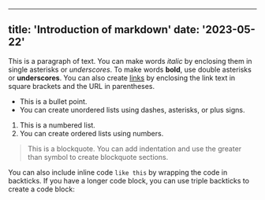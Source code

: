 ------
title: 'Introduction of markdown'
date: '2023-05-22'
-------


This is a paragraph of text. You can make words *italic* by enclosing them in single asterisks or _underscores_. To make words **bold**, use double asterisks or __underscores__. You can also create [links](https://www.example.com) by enclosing the link text in square brackets and the URL in parentheses.

- This is a bullet point.
- You can create unordered lists using dashes, asterisks, or plus signs.

1. This is a numbered list.
2. You can create ordered lists using numbers.

> This is a blockquote. You can add indentation and use the greater than symbol to create blockquote sections.

You can also include inline code `like this` by wrapping the code in backticks. If you have a longer code block, you can use triple backticks to create a code block:

